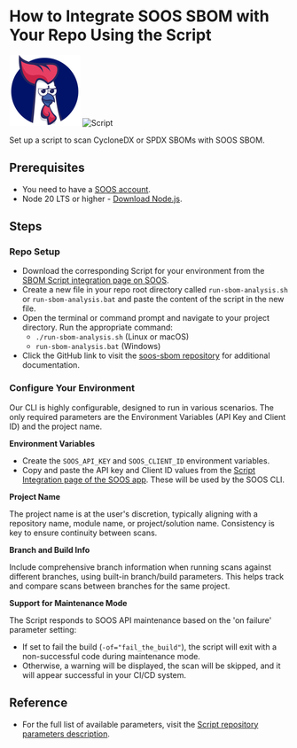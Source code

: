# How to Integrate SOOS SBOM with Your Repo Using the Script

<div>
<img src="../assets/img/SOOS-Icon.png" alt="SOOS" width="128" height="128">
<img src="../assets/img/shell.png" alt="Script" width="128" height="128">
</div>

Set up a script to scan CycloneDX or SPDX SBOMs with SOOS SBOM.

## Prerequisites
- You need to have a [SOOS account](https://app.soos.io/register).
- Node 20 LTS or higher - [Download Node.js](https://nodejs.org/en/download).

## Steps

### **Repo Setup**
* Download the corresponding Script for your environment from the [SBOM Script integration page on SOOS](https://app.soos.io/integrate/sbom?id=script).
* Create a new file in your repo root directory called `run-sbom-analysis.sh` or `run-sbom-analysis.bat` and paste the content of the script in the new file.
* Open the terminal or command prompt and navigate to your project directory. Run the appropriate command:
    * `./run-sbom-analysis.sh` (Linux or macOS)
    * `run-sbom-analysis.bat` (Windows)
* Click the GitHub link to visit the [soos-sbom repository](https://github.com/soos-io/soos-sbom) for additional documentation.

### **Configure Your Environment**
Our CLI is highly configurable, designed to run in various scenarios. The only required parameters are the Environment Variables (API Key and Client ID) and the project name.

**Environment Variables**

* Create the `SOOS_API_KEY` and `SOOS_CLIENT_ID` environment variables.
* Copy and paste the API key and Client ID values from the [Script Integration page of the SOOS app](https://app.soos.io/integrate/sbom?id=script). These will be used by the SOOS CLI.

**Project Name**

The project name is at the user's discretion, typically aligning with a repository name, module name, or project/solution name. Consistency is key to ensure continuity between scans.

**Branch and Build Info**

Include comprehensive branch information when running scans against different branches, using built-in branch/build parameters. This helps track and compare scans between branches for the same project.

**Support for Maintenance Mode**

The Script responds to SOOS API maintenance based on the 'on failure' parameter setting:
* If set to fail the build (`-of="fail_the_build"`), the script will exit with a non-successful code during maintenance mode.
* Otherwise, a warning will be displayed, the scan will be skipped, and it will appear successful in your CI/CD system.

## Reference
* For the full list of available parameters, visit the [Script repository parameters description](https://github.com/soos-io/soos-sbom?tab=readme-ov-file#parameters).